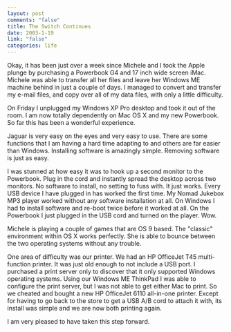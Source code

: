 ```yaml
--- 
layout: post
comments: "false"
title: The Switch Continues
date: 2003-1-19
link: "false"
categories: life
---
```

Okay, it has been just over a week since Michele and I took the Apple plunge by purchasing a Powerbook G4 and 17 inch wide screen iMac. Michele was able to transfer all her files and leave her Windows ME machine behind in just a couple of days. I managed to convert and transfer my e-mail files, and copy over all of my data files, with only a little difficulty.

On Friday I unplugged my Windows XP Pro desktop and took it out of the room. I am now totally dependently on Mac OS X and my new Powerbook. So far this has been a wonderful experience.

Jaguar is very easy on the eyes and very easy to use. There are some functions that I am having a hard time adapting to and others are far easier than Windows. Installing software is amazingly simple. Removing software is just as easy.

I was stunned at how easy it was to hook up a second monitor to the Powerbook. Plug in the cord and instantly spread the desktop across two monitors. No software to install, no setting to fuss with. It just works. Every USB device I have plugged in has worked the first time. My Nomad Jukebox MP3 player worked without any software installation at all. On Windows I had to install software and re-boot twice before it worked at all. On the Powerbook I just plugged in the USB cord and turned on the player. Wow.

Michele is playing a couple of games that are OS 9 based. The "classic" environment within OS X works perfectly. She is able to bounce between the two operating systems without any trouble.

One area of difficulty was our printer. We had an HP OfficeJet T45 multi-function printer. It was just old enough to not include a USB port. I purchased a print server only to discover that it only supported Windows operating systems. Using our Windows ME ThinkPad I was able to configure the print server, but I was not able to get either Mac to print. So we cheated and bought a new HP OfficeJet 6110 all-in-one printer. Except for having to go back to the store to get a USB A/B cord to attach it with, its install was simple and we are now both printing again.

I am very pleased to have taken this step forward.
